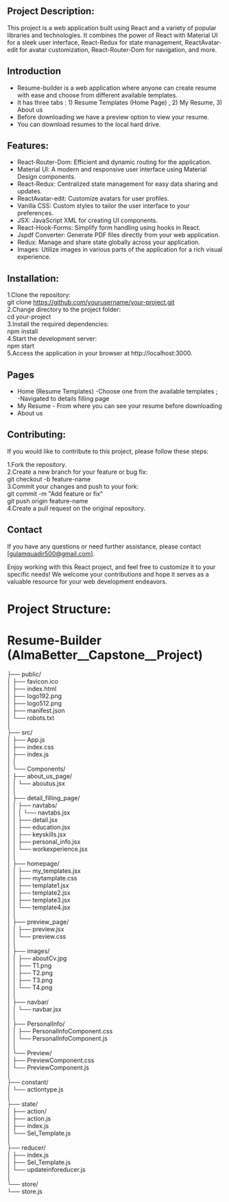 

## Project Description:<br/>
This project is a web application built using React and a variety of popular libraries and technologies. It combines the power of React with Material UI for a sleek user interface, React-Redux for state management, ReactAvatar-edit for avatar customization, React-Router-Dom for navigation, and more.



## Introduction
* Resume-builder is a web application where anyone can create resume with ease and choose from different available templates.
* It has three tabs : 1) Resume Templates (Home Page) , 2) My Resume, 3) About us
* Before downloading we have a preview option to view your resume.
* You can download resumes to the local hard drive.


## Features:<br/>
* React-Router-Dom: Efficient and dynamic routing for the application. <br/>
* Material UI: A modern and responsive user interface using Material Design components. <br/>
* React-Redux: Centralized state management for easy data sharing and updates. <br/>
* ReactAvatar-edit: Customize avatars for user profiles. <br/>
* Vanilla CSS: Custom styles to tailor the user interface to your preferences. <br/>
* JSX: JavaScript XML for creating UI components. <br/>
* React-Hook-Forms: Simplify form handling using hooks in React. <br/>
* Jspdf Converter: Generate PDF files directly from your web application. <br/>
* Redux: Manage and share state globally across your application. <br/>
* Images: Utilize images in various parts of the application for a rich visual experience. <br/>

## Installation:<br/>
1.Clone the repository:<br/>
git clone https://github.com/yourusername/your-project.git<br/>
2.Change directory to the project folder:<br/>
cd your-project<br/>
3.Install the required dependencies:<br/>
npm install<br/>
4.Start the development server:<br/>
npm start<br/>
5.Access the application in your browser at http://localhost:3000.<br/>

## Pages
* Home (Resume Templates) -Choose one from the available templates ;
 <br/> -Navigated to details filling page
* My Resume - From where you can see your resume before downloading 
* About us

## Contributing:<br/>
If you would like to contribute to this project, please follow these steps:<br/>

1.Fork the repository.<br/>
2.Create a new branch for your feature or bug fix:<br/>
git checkout -b feature-name<br/>
3.Commit your changes and push to your fork:<br/>
git commit -m "Add feature or fix"<br/>
git push origin feature-name<br/>
4.Create a pull request on the original repository.<br/>

## Contact<br/>
If you have any questions or need further assistance, please contact [gulamquadir500@gmail.com].<br/>

Enjoy working with this React project, and feel free to customize it to your specific needs! We welcome your contributions and hope it serves as a valuable resource for your web development endeavors.<br/>

# Project Structure:
# Resume-Builder (AlmaBetter__Capstone__Project)

├── public/<br/>
│   ├── favicon.ico<br/>
│   ├── index.html<br/>
│   ├── logo192.png<br/>
│   ├── logo512.png<br/>
│   ├── manifest.json<br/>
│   └── robots.txt<br/>
│<br/>
├── src/<br/>
│   ├── App.js<br/>
│   ├── index.css<br/>
│   ├── index.js<br/>
│   │<br/>
│   └── Components/<br/>
│       ├── about_us_page/<br/>
│       │   └── aboutus.jsx<br/>
│       │<br/>
│       ├── detail_filling_page/<br/>
│       │   ├── navtabs/<br/>
│       │   │   └── navtabs.jsx<br/>
│       │   ├── detail.jsx<br/>
│       │   ├── education.jsx<br/>
│       │   ├── keyskills.jsx<br/>
│       │   ├── personal_info.jsx<br/>
│       │   └── workexperience.jsx<br/>
│       │<br/>
│       ├── homepage/<br/>
│       │   ├── my_templates.jsx<br/>
│       │   ├── mytamplate.css<br/>
│       │   ├── template1.jsx<br/>
│       │   ├── template2.jsx<br/>
│       │   ├── template3.jsx<br/>
│       │   └── template4.jsx<br/>
│       │<br/>
│       ├── preview_page/<br/>
│       │   ├── preview.jsx<br/>
│       │   └── preview.css<br/>
│       │<br/>
│       ├── images/<br/>
│       │   ├── aboutCv.jpg<br/>
│       │   ├── T1.png<br/>
│       │   ├── T2.png<br/>
│       │   ├── T3.png<br/>
│       │   └── T4.png<br/>
│       │<br/>
│       ├── navbar/<br/>
│       │   └── navbar.jsx<br/>
│       │<br/>
│       ├── PersonalInfo/<br/>
│       │   ├── PersonalInfoComponent.css<br/>
│       │   └── PersonalInfoComponent.js<br/>
│       │<br/>
│       └── Preview/<br/>
│           ├── PreviewComponent.css<br/>
│           └── PreviewComponent.js<br/>
│<br/>
├── constant/<br/>
│   └── actiontype.js<br/>
│<br/>
├── state/<br/>
│   ├── action/<br/>
│   ├── action.js<br/>
│   ├── index.js<br/>
│   └── Sel_Template.js<br/>
│<br/>
├── reducer/<br/>
│   ├── index.js<br/>
│   ├── Sel_Template.js<br/>
│   └── updateinforeducer.js<br/>
│<br/>
└── store/<br/>
    └── store.js<br/>
